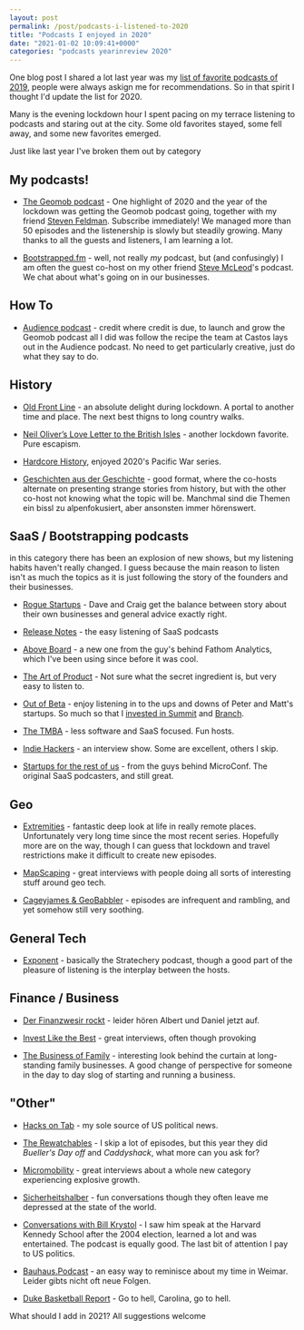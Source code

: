 ```yaml
---
layout: post
permalink: /post/podcasts-i-listened-to-2020
title: "Podcasts I enjoyed in 2020"
date: "2021-01-02 10:09:41+0000"
categories: "podcasts yearinreview 2020"
---
```


One blog post I shared a lot last year was my
[list of favorite podcasts of 2019](/post/podcasts-i-listened-to-2019), people were always askign me for recommendations. So in that spirit I thought I'd update the list for 2020.


Many is the evening lockdown hour I spent pacing on my terrace listening to
podcasts and staring out at the city. Some old favorites stayed, some fell
away, and some new favorites emerged. 


Just like last year I've broken them out by category

## My podcasts!

  * [The Geomob podcast](https://thegeomob.com/podcast/) - One highlight of
    2020 and the year of the lockdown was getting
    the Geomob podcast going, together with
    my friend [Steven Feldman](https://twitter.com/StevenFeldman).
    Subscribe immediately! We managed more than 50 episodes and the
    listenership is slowly but steadily growing. Many thanks to all the guests
    and listeners, I am learning a lot.

  * [Bootstrapped.fm](https://bootstrapped.fm/) - well, not really _my_ podcast,
    but (and confusingly) I am often the guest co-host on my other friend
    [Steve McLeod](https://twitter.com/steveofmcleod)'s podcast. We chat
    about what's going on in our businesses. 


## How To

  * [Audience podcast](https://castos.com/audience/) - credit where credit is due, to launch and grow the Geomob podcast all I did was follow the recipe the team at Castos lays out in the Audience podcast. No need to get particularly creative, just do what they say to do. 

## History

  * [Old Front Line](https://oldfrontline.co.uk/) - an absolute delight during lockdown. A portal to another time and place. The next best thigns to long country walks.

  * [Neil Oliver’s Love Letter to the British Isles](https://podcasts.apple.com/gb/podcast/neil-olivers-love-letter-to-the-british-isles/id1513737418) - another lockdown favorite. Pure escapism.

  * [Hardcore History](https://www.dancarlin.com/hardcore-history-series/), enjoyed 2020's Pacific War series.
  
  * [Geschichten aus der Geschichte](https://www.zeitsprung.fm/) - good format, where the co-hosts alternate on presenting strange stories from history, but with the other co-host not knowing what the topic will be. Manchmal sind die Themen ein bissl zu alpenfokusiert, aber ansonsten immer hörenswert. 
  

## SaaS / Bootstrapping podcasts

  in this category there has been an explosion of new shows, but my listening
  habits haven't really changed. I guess because the main reason to listen isn't as much the topics as it is just following the story of the founders and their businesses. 

  * [Rogue Startups](https://roguestartups.com/) - Dave and Craig get the balance between story about their own businesses and general advice exactly right.
  
  * [Release Notes](https://releasenotes.tv/) - the easy listening of SaaS podcasts

  * [Above Board](https://usefathom.com/podcast) - a new one from the guy's behind Fathom Analytics, which I've been using since before it was cool. 

  * [The Art of Product](https://artofproductpodcast.com/) - Not sure what the secret ingredient is, but very easy to listen to.

  * [Out of Beta](https://podcasts.apple.com/us/podcast/out-of-beta/id1470198478) - enjoy listening in to the ups and downs of Peter and Matt's startups. So much so that I [invested in Summit](/post/investing-in-summit) and [Branch](/post/investing-in-branch). 

  * [The TMBA](https://www.tropicalmba.com/podcasts/) - less software and SaaS focused. Fun hosts.

  * [Indie Hackers](https://www.indiehackers.com/podcast) - an interview show. Some are excellent, others I skip.

  * [Startups for the rest of us](https://www.startupsfortherestofus.com) - from the guys behind MicroConf. The original SaaS podcasters, and still great.

## Geo

  * [Extremities](https://anchor.fm/extremities) - fantastic deep look at
  life in really remote places. Unfortunately very long time since the most
  recent series. Hopefully more are on the way, though I can guess that
  lockdown and travel restrictions make it difficult to create new episodes. 

  * [MapScaping](https://mapscaping.com/blogs/the-mapscaping-podcast) - great interviews with people doing all sorts of interesting stuff around geo tech.

  * [Cageyjames & GeoBabbler](https://cng.fireside.fm/) - episodes are
  infrequent and rambling, and yet somehow still very soothing. 

## General Tech

  * [Exponent](https://exponent.fm/) - basically the Stratechery podcast, though a good part of the pleasure of listening is the interplay between the hosts. 
  
## Finance / Business

  * [Der Finanzwesir rockt](https://www.finanzwesir.com/blog/kategorien/podcast) - leider hören Albert und Daniel jetzt auf. 

  * [Invest Like the Best](http://investorfieldguide.com/podcast/) - great interviews, often though provoking

  * [The Business of Family](https://www.businessoffamily.net/) - interesting look behind the curtain at long-standing family businesses. A good change of perspective for someone in the day to day slog of starting and running a business.

## "Other"

  * [Hacks on Tab](https://www.hacksontap.com/) - my sole source of US political news.
  
  * [The Rewatchables](https://www.theringer.com/the-rewatchables) - I skip a
  lot of episodes, but this year they did _Bueller's Day off_ and
  _Caddyshack_, what more can you ask for?
  
  * [Micromobility](https://micromobility.io/podcast/) - great interviews about a whole new category experiencing explosive growth.
  
  * [Sicherheitshalber](https://soundcloud.com/sicherheitshalber) - fun conversations though they often leave me depressed at the state of the world.

  * [Conversations with Bill Krystol](https://conversationswithbillkristol.org/) - I saw him speak at the Harvard Kennedy School after the 2004 election, learned a lot and was entertained. The podcast is equally good. The last bit of attention I pay to US politics.

  * [Bauhaus.Podcast](https://podcasts.apple.com/us/podcast/bauhaus-podcast/id1443751173) - an easy way to reminisce about my time in Weimar. Leider gibts nicht oft neue Folgen.

  * [Duke Basketball Report](https://podcasts.apple.com/us/podcast/duke-basketball-report/id954964236) - Go to hell, Carolina, go to hell. 


What should I add in 2021? All suggestions welcome








